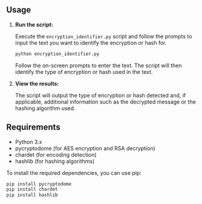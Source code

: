 ## Usage

1. **Run the script:**

    Execute the `encryption_identifier.py` script and follow the prompts to input the text you want to identify the encryption or hash for.

    ```bash
    python encryption_identifier.py
    ```

    Follow the on-screen prompts to enter the text. The script will then identify the type of encryption or hash used in the text.

2. **View the results:**

    The script will output the type of encryption or hash detected and, if applicable, additional information such as the decrypted message or the hashing algorithm used.

## Requirements

- Python 3.x
- pycryptodome (for AES encryption and RSA decryption)
- chardet (for encoding detection)
- hashlib (for hashing algorithms)

To install the required dependencies, you can use pip:

```bash
pip install pycryptodome
pip install chardet
pip install hashlib
